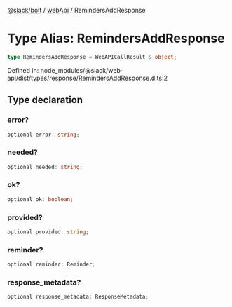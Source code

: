 [@slack/bolt](../../../../index.md) / [webApi](../index.md) / RemindersAddResponse

# Type Alias: RemindersAddResponse

```ts
type RemindersAddResponse = WebAPICallResult & object;
```

Defined in: node\_modules/@slack/web-api/dist/types/response/RemindersAddResponse.d.ts:2

## Type declaration

### error?

```ts
optional error: string;
```

### needed?

```ts
optional needed: string;
```

### ok?

```ts
optional ok: boolean;
```

### provided?

```ts
optional provided: string;
```

### reminder?

```ts
optional reminder: Reminder;
```

### response\_metadata?

```ts
optional response_metadata: ResponseMetadata;
```
